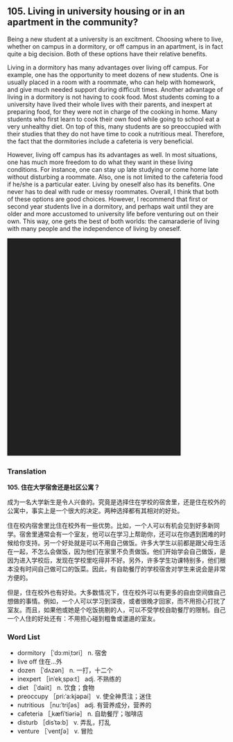 ## 105. Living in university housing or in an apartment in the community?

Being a new student at a university is an excitment. Choosing where to live, whether on campus in a dormitory, or off campus in an apartment, is in fact quite a big decision. Both of these options have their relative benefits.

Living in a dormitory has many advantages over living off campus. For example, one has the opportunity to meet dozens of new students. One is usually placed in a room with a roommate, who can help with homework, and give much needed support during difficult times. Another advantage of living in a dormitory is not having to cook food. Most students coming to a university have lived their whole lives with their parents, and inexpert at preparing food, for they were not in charge of the cooking in home. Many students who first learn to cook their own food while going to school eat a very unhealthy diet. On top of this, many students are so preoccupied with their studies that they do not have time to cook a nutritious meal. Therefore, the fact that the dormitories include a cafeteria is very beneficial.

However, living off campus has its advantages as well. In most situations, one has much more freedom to do what they want in these living conditions. For instance, one can stay up late studying or come home late without disturbing a roommate. Also, one is not limited to the cafeteria food if he/she is a particular eater. Living by oneself also has its benefits. One never has to deal with rude or messy roommates. Overall, I think that both of these options are good choices. However, I recommend that first or second year students live in a dormitory, and perhaps wait until they are older and more accustomed to university life before venturing out on their own. This way, one gets the best of both worlds: the camaraderie of living with many people and the independence of living by oneself.

![](images/padding_400x500.png)

### Translation

**105. 住在大学宿舍还是社区公寓？**

成为一名大学新生是令人兴奋的。究竟是选择住在学校的宿舍里，还是住在校外的公寓中，事实上是一个很大的决定。两种选择都有其相对的好处。

住在校内宿舍里比住在校外有一些优势。比如，一个人可以有机会见到好多新同学。宿舍里通常会有一个室友，他可以在学习上帮助你，还可以在你遇到困难的时候给你支持。另一个好处就是可以不用自己做饭。许多大学生以前都是跟父母生活在一起，不怎么会做饭，因为他们在家里不负责做饭。他们开始学会自己做饭，是因为进入学校后，发现在学校里吃得并不好。另外，许多学生功课特别多，他们根本没有时间自己做可口的饭菜。因此，有自助餐厅的学校宿舍对学生来说会是非常方便的。

但是，住在校外也有好处。大多数情况下，住在校外可以有更多的自由空间做自己想做的事情。例如，一个人可以学习到深夜，或者很晚才回家，而不用担心打扰了室友。而且，如果他或她是个吃饭挑剔的人，可以不受学校自助餐厅的限制。自己一个人住的好处还有：不用担心碰到粗鲁或邋遢的室友。

### Word List

+ dormitory ［ˈdɔ:miˌtɔri］ n. 宿舍
+ live off 住在…外
+ dozen ［ˈdʌzən］ n. 一打，十二个
+ inexpert ［inˈekˌspə:t］ adj. 不熟练的
+ diet ［ˈdaiit］ n. 饮食；食物
+ preoccupy ［pri:ˈa:kjəpai］ v. 使全神贯注；迷住
+ nutritious ［nu:ˈtriʃəs］ adj. 有营养成分，营养的
+ cafeteria ［ˌkæfiˈtiəriə］ n. 自助餐厅；咖啡店
+ disturb ［disˈtə:b］ v. 弄乱，打乱
+ venture ［ˈventʃə］ v. 冒险  


